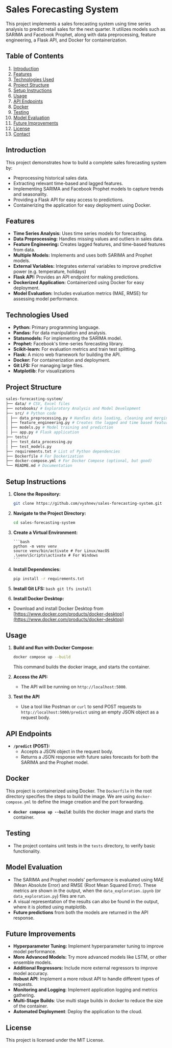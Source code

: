 # Sales Forecasting System

This project implements a sales forecasting system using time series analysis to predict retail sales for the next quarter. It utilizes models such as SARIMA and Facebook Prophet, along with data preprocessing, feature engineering, a Flask API, and Docker for containerization.

## Table of Contents

1.  [Introduction](#introduction)
2.  [Features](#features)
3.  [Technologies Used](#technologies-used)
4.  [Project Structure](#project-structure)
5.  [Setup Instructions](#setup-instructions)
6.  [Usage](#usage)
7.  [API Endpoints](#api-endpoints)
8.  [Docker](#docker)
9.  [Testing](#testing)
10. [Model Evaluation](#model-evaluation)
11. [Future Improvements](#future-improvements)
12. [License](#license)
13. [Contact](#contact)

## Introduction

This project demonstrates how to build a complete sales forecasting system by:

*   Preprocessing historical sales data.
*   Extracting relevant time-based and lagged features.
*   Implementing SARIMA and Facebook Prophet models to capture trends and seasonality.
*   Providing a Flask API for easy access to predictions.
*   Containerizing the application for easy deployment using Docker.

## Features

*   **Time Series Analysis:** Uses time series models for forecasting.
*   **Data Preprocessing:** Handles missing values and outliers in sales data.
*   **Feature Engineering:** Creates lagged features, and time-based features from data.
*   **Multiple Models:** Implements and uses both SARIMA and Prophet models.
*   **External Variables:** Integrates external variables to improve predictive power (e.g. temperature, holidays)
*   **Flask API:** Provides an API endpoint for making predictions.
*   **Dockerized Application:** Containerized using Docker for easy deployment.
*   **Model Evaluation:** Includes evaluation metrics (MAE, RMSE) for assessing model performance.

## Technologies Used

*   **Python:** Primary programming language.
*   **Pandas:** For data manipulation and analysis.
*   **Statsmodels:** For implementing the SARIMA model.
*   **Prophet:** Facebook's time-series forecasting library.
*   **Scikit-learn:** For evaluation metrics and train test splitting.
*   **Flask:** A micro web framework for building the API.
*   **Docker:** For containerization and deployment.
*   **Git LFS:** For managing large files.
* **Matplotlib**: For visualizations

## Project Structure
```bash
sales-forecasting-system/
├── data/ # CSV, Excel files
├── notebooks/ # Exploratory Analysis and Model Development
├── src/ # Python code
│ ├── data_preprocessing.py # Handles data loading, cleaning and merging
│ ├── feature_engineering.py # Creates the lagged and time based features
│ ├── models.py # Model training and prediction
│ ├── app.py # Flask application
├── tests/
│ ├── test_data_processing.py
│ ├── test_models.py
├── requirements.txt # List of Python dependencies
├── Dockerfile # For Dockerization
├── docker-compose.yml # For Docker Compose (optional, but good)
└── README.md # Documentation
```
## Setup Instructions

1.  **Clone the Repository:**

    ```bash
    git clone https://github.com/vyshnev/sales-forecasting-system.git
    ```

2.  **Navigate to the Project Directory:**

    ```bash
    cd sales-forecasting-system
    ```

3.  **Create a Virtual Environment:**

        ```bash
        python -m venv venv
        source venv/bin/activate # For Linux/macOS
        .\venv\Scripts\activate # For Windows
        ```

4.  **Install Dependencies:**

    ```bash
    pip install -r requirements.txt
    ```

5. **Install Git LFS:**
        ```bash
        git lfs install
        ```

6.  **Install Docker Desktop:**
   * Download and install Docker Desktop from [https://www.docker.com/products/docker-desktop](https://www.docker.com/products/docker-desktop)

## Usage

1.  **Build and Run with Docker Compose:**

    ```bash
    docker compose up --build
    ```
    This command builds the docker image, and starts the container.

2.  **Access the API:**

    *   The API will be running on `http://localhost:5000`.
3.  **Test the API**
    *   Use a tool like Postman or `curl` to send POST requests to `http://localhost:5000/predict` using an empty JSON object as a request body.

## API Endpoints

*   **`/predict` (POST):**
    *   Accepts a JSON object in the request body.
    *   Returns a JSON response with future sales forecasts for both the SARIMA and the Prophet model.

## Docker

This project is containerized using Docker. The `Dockerfile` in the root directory specifies the steps to build the image. We are using `docker-compose.yml` to define the image creation and the port forwarding.
*   **`docker compose up --build`**: builds the docker image and starts the container.

## Testing

* The project contains unit tests in the `tests` directory, to verify basic functionality.

## Model Evaluation

*   The SARIMA and Prophet models' performance is evaluated using MAE (Mean Absolute Error) and RMSE (Root Mean Squared Error). These metrics are shown in the output, when the `data_exploration.ipynb` (or `data_exploration.py`) files are run.
*   A visual representation of the results can also be found in the output, where it is plotted using matplotlib.
*   **Future predictions** from both the models are returned in the API response.

## Future Improvements

*   **Hyperparameter Tuning:** Implement hyperparameter tuning to improve model performance.
*   **More Advanced Models:** Try more advanced models like LSTM, or other ensemble models.
*   **Additional Regressors:** Include more external regressors to improve model accuracy.
*  **Robust API**: Implement a more robust API to handle different types of requests.
*   **Monitoring and Logging**: Implement application logging and metrics gathering.
*   **Multi-Stage Builds**: Use multi stage builds in docker to reduce the size of the container.
*   **Automated Deployment**: Deploy the application to the cloud.

## License

This project is licensed under the MIT License.